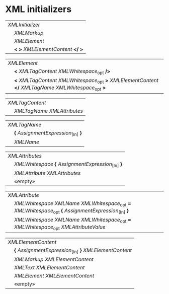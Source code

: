 # XML initializers

<table>
    <tr>
        <td colspan="2"><i>XMLInitializer</i></td>
    </tr>
    <tr>
        <td>&nbsp;</td><td><i>XMLMarkup</i></td>
    </tr>
    <tr>
        <td>&nbsp;</td><td><i>XMLElement</i></td>
    </tr>
    <tr>
        <td>&nbsp;</td><td><b>&lt;</b> <b>&gt;</b> <i>XMLElementContent</i> <b>&lt;/</b> <b>&gt;</b></td>
    </tr>
</table>

<table>
    <tr>
        <td colspan="2"><i>XMLElement</i></td>
    </tr>
    <tr>
        <td>&nbsp;</td><td><b>&lt;</b> <i>XMLTagContent</i> <i>XMLWhitespace</i><sub>opt</sub> <b>/&gt;</b></td>
    </tr>
    <tr>
        <td>&nbsp;</td><td><b>&lt;</b> <i>XMLTagContent</i> <i>XMLWhitespace</i><sub>opt</sub> <b>&gt;</b> <i>XMLElementContent</i> <b>&lt;/</b> <i>XMLTagName</i> <i>XMLWhitespace</i><sub>opt</sub> <b>&gt;</b></td>
    </tr>
</table>

<table>
    <tr>
        <td colspan="2"><i>XMLTagContent</i></td>
    </tr>
    <tr>
        <td>&nbsp;</td><td><i>XMLTagName</i> <i>XMLAttributes</i></td>
    </tr>
</table>

<table>
    <tr>
        <td colspan="2"><i>XMLTagName</i></td>
    </tr>
    <tr>
        <td>&nbsp;</td><td><b>{</b> <i>AssignmentExpression</i><sub>[In]</sub> <b>}</b></td>
    </tr>
    <tr>
        <td>&nbsp;</td><td><i>XMLName</i></td>
    </tr>
</table>

<table>
    <tr>
        <td colspan="2"><i>XMLAttributes</i></td>
    </tr>
    <tr>
        <td>&nbsp;</td><td><i>XMLWhitespace</i> <b>{</b> <i>AssignmentExpression</i><sub>[In]</sub> <b>}</b></td>
    </tr>
    <tr>
        <td>&nbsp;</td><td><i>XMLAttribute</i> <i>XMLAttributes</i></td>
    </tr>
    <tr>
        <td>&nbsp;</td><td>«empty»</td>
    </tr>
</table>

<table>
    <tr>
        <td colspan="2"><i>XMLAttribute</i></td>
    </tr>
    <tr>
        <td>&nbsp;</td><td><i>XMLWhitespace</i> <i>XMLName</i> <i>XMLWhitespace</i><sub>opt</sub> <b>=</b> <i>XMLWhitespace</i><sub>opt</sub> <b>{</b> <i>AssignmentExpression</i><sub>[In]</sub> <b>}</b></td>
    </tr>
    <tr>
        <td>&nbsp;</td><td><i>XMLWhitespace</i> <i>XMLName</i> <i>XMLWhitespace</i><sub>opt</sub> <b>=</b> <i>XMLWhitespace</i><sub>opt</sub> <i>XMLAttributeValue</i></td>
    </tr>
</table>

<table>
    <tr>
        <td colspan="2"><i>XMLElementContent</i></td>
    </tr>
    <tr>
        <td>&nbsp;</td><td><b>{</b> <i>AssignmentExpression</i><sub>[In]</sub> <b>}</b> <i>XMLElementContent</i></td>
    </tr>
    <tr>
        <td>&nbsp;</td><td><i>XMLMarkup</i> <i>XMLElementContent</i></td>
    </tr>
    <tr>
        <td>&nbsp;</td><td><i>XMLText</i> <i>XMLElementContent</i></td>
    </tr>
    <tr>
        <td>&nbsp;</td><td><i>XMLElement</i> <i>XMLElementContent</i></td>
    </tr>
    <tr>
        <td>&nbsp;</td><td>«empty»</td>
    </tr>
</table>